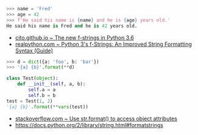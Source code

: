 ```py
>>> name = 'Fred'
>>> age = 42
>>> f'He said his name is {name} and he is {age} years old.'
He said his name is Fred and he is 42 years old.
```

- [cito.github.io ~ The new f-strings in Python 3.6](https://cito.github.io/blog/f-strings/)
- [realpython.com ~ Python 3's f-Strings: An Improved String Formatting Syntax (Guide)](https://realpython.com/python-f-strings/)

```py
>>> d = dict({a: 'foo', b: 'bar'})
>>> '{a} {b}'.format(**d)
```

```py
class Test(object):
    def __init__(self, a, b):
        self.a = a
        self.b = b
test = Test(1, 2)
'{a} {b}'.format(**vars(test))
```

- [stackoverflow.com ~ Use str.format() to access object attributes](https://stackoverflow.com/a/26791923)
- https://docs.python.org/2/library/string.html#formatstrings
